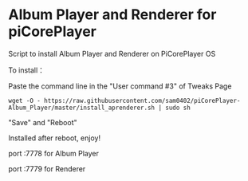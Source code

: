 # Album Player and Renderer for piCorePlayer

Script to install Album Player and Renderer on PiCorePlayer OS

To install：

Paste the command line in the "User command #3" of Tweaks Page 

`wget -O - https://raw.githubusercontent.com/sam0402/piCorePlayer-Album_Player/master/install_aprenderer.sh | sudo sh`

"Save" and "Reboot"

Installed after reboot, enjoy!

port :7778 for Album Player

port :7779 for Renderer


